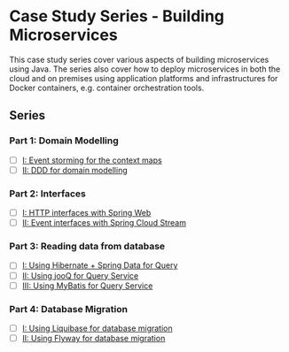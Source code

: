 # Case Study Series - Building Microservices

This case study series cover various aspects of building microservices using Java. 
The series also cover how to deploy microservices in both the cloud and on premises using application platforms and infrastructures for Docker containers, e.g. container orchestration tools.

## Series

### Part 1: Domain Modelling
- [ ] [I: Event storming for the context maps]()
- [ ] [II: DDD for domain modelling]()

### Part 2: Interfaces
- [ ] [I: HTTP interfaces with Spring Web]()
- [ ] [II: Event interfaces with Spring Cloud Stream]()

### Part 3: Reading data from database
- [ ] [I: Using Hibernate + Spring Data for Query]()
- [ ] [II: Using jooQ for Query Service]()
- [ ] [III: Using MyBatis for Query Service]()

### Part 4: Database Migration
- [ ] [I: Using Liquibase for database migration]()
- [ ] [II: Using Flyway for database migration]()